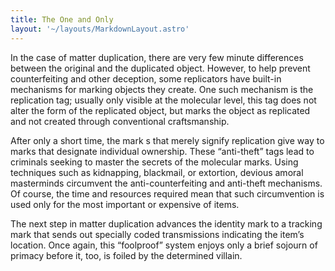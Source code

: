 ```yaml
---
title: The One and Only
layout: '~/layouts/MarkdownLayout.astro'
---
```

In the case of matter duplication, there are very few minute differences
between the original and the duplicated object. However, to help prevent
counterfeiting and other deception, some replicators have built-in mechanisms
for marking objects they create. One such mechanism is the replication tag;
usually only visible at the molecular level, this tag does not alter the form
of the replicated object, but marks the object as replicated and not created
through conventional craftsmanship.

After only a short time, the mark s that merely signify replication give way
to marks that designate individual ownership. These “anti-theft” tags lead to
criminals seeking to master the secrets of the molecular marks. Using
techniques such as kidnapping, blackmail, or extortion, devious amoral
masterminds circumvent the anti-counterfeiting and anti-theft mechanisms. Of
course, the time and resources required mean that such circumvention is used
only for the most important or expensive of items.

The next step in matter duplication advances the identity mark to a tracking
mark that sends out specially coded transmissions indicating the item’s
location. Once again, this “foolproof” system enjoys only a brief sojourn of
primacy before it, too, is foiled by the determined villain.

